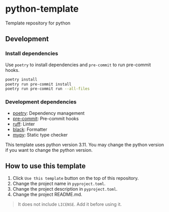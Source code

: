 # python-template
Template repository for python

## Development

### Install dependencies

Use `poetry` to install dependencies and `pre-commit` to run pre-commit hooks.

```bash
poetry install
poetry run pre-commit install
poetry run pre-commit run --all-files
```

### Development dependencies

- [poetry](https://python-poetry.org/): Dependency management
- [pre-commit](https://pre-commit.com/): Pre-commit hooks
- [ruff](https://github.com/astral-sh/ruff): Linter
- [black](https://github.com/psf/black): Formatter
- [mypy](https://github.com/python/mypy): Static type checker

This template uses python version 3.11. You may change the python version if you want to change the python version.

## How to use this template

1. Click `Use this template` button on the top of this repository.
2. Change the project name in `pyproject.toml`.
3. Change the project description in `pyproject.toml`.
4. Change the project README.md.

> It does not include `LICENSE`. Add it before using it.
